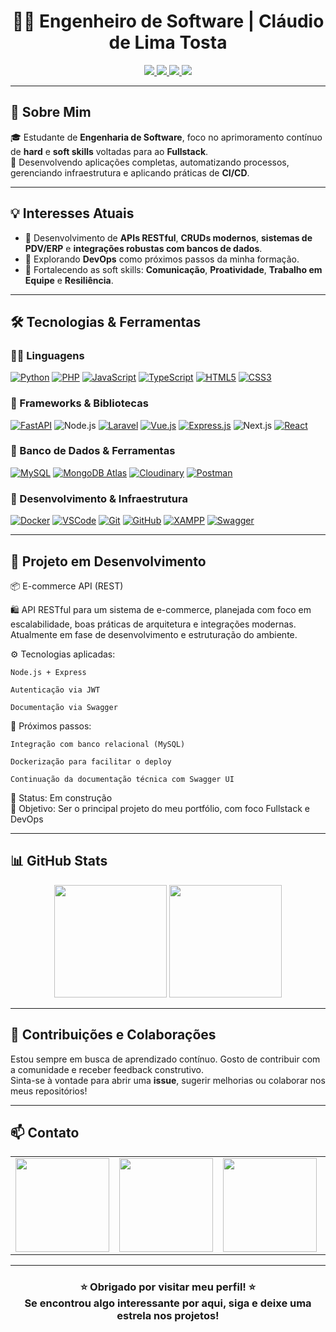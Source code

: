 <h1 align="center">👨‍💻 Engenheiro de Software | Cláudio de Lima Tosta</h1>

<p align="center">
  <a href="mailto:eng-soft-claudio@gmail.com">
    <img src="https://img.shields.io/badge/Email-red?logo=gmail&logoColor=white" />
  </a>
  <a href="https://www.linkedin.com/in/claudiodelimatosta/">
    <img src="https://img.shields.io/badge/LinkedIn-blue?logo=linkedin&logoColor=white" />
  </a>
  <a href="https://github.com/Eng-Soft-Claudio">
    <img src="https://img.shields.io/github/followers/Eng-Soft-Claudio?style=social" />
  </a>
  <a href="https://github.com/Eng-Soft-Claudio?tab=repositories">
    <img src="https://img.shields.io/github/stars/Eng-Soft-Claudio?style=social" />
  </a>
</p>

---

## 🚀 Sobre Mim 
   
🎓 Estudante de **Engenharia de Software**, foco no aprimoramento contínuo de **hard** e **soft skills** voltadas para ao **Fullstack**.  
🚀 Desenvolvendo aplicações completas, automatizando processos, gerenciando infraestrutura e aplicando práticas de **CI/CD**.

---

## 💡 Interesses Atuais

- 🔧 Desenvolvimento de **APIs RESTful**, **CRUDs modernos**, **sistemas de PDV/ERP** e **integrações robustas com bancos de dados**.
- 🤖 Explorando **DevOps** como próximos passos da minha formação.
- 🧠 Fortalecendo as soft skills: **Comunicação**, **Proatividade**, **Trabalho em Equipe** e **Resiliência**.

---

## 🛠️ Tecnologias & Ferramentas

### 👨‍💻 Linguagens  
[![Python](https://img.shields.io/badge/Python-3776AB?style=for-the-badge&logo=python&logoColor=white)]()
[![PHP](https://img.shields.io/badge/PHP-777BB4?style=for-the-badge&logo=php&logoColor=white)]()
[![JavaScript](https://img.shields.io/badge/JavaScript-F7DF1E?style=for-the-badge&logo=javascript&logoColor=black)]()
[![TypeScript](https://img.shields.io/badge/TypeScript-3178C6?style=for-the-badge&logo=typescript&logoColor=white)]()
[![HTML5](https://img.shields.io/badge/HTML5-E34F26?style=for-the-badge&logo=html5&logoColor=white)]()
[![CSS3](https://img.shields.io/badge/CSS3-1572B6?style=for-the-badge&logo=css3&logoColor=white)]()


### 🧰 Frameworks & Bibliotecas  
[![FastAPI](https://img.shields.io/badge/FastAPI-009688?style=for-the-badge&logo=fastapi&logoColor=white)]()
![Node.js](https://img.shields.io/badge/Node.js-339933?style=for-the-badge&logo=node.js&logoColor=white)
[![Laravel](https://img.shields.io/badge/Laravel-FF2D20?style=for-the-badge&logo=laravel&logoColor=white)]()
[![Vue.js](https://img.shields.io/badge/Vue.js-4FC08D?style=for-the-badge&logo=vue.js&logoColor=white)]()
[![Express.js](https://img.shields.io/badge/Express.js-000000?style=for-the-badge&logo=express&logoColor=white)]()
![Next.js](https://img.shields.io/badge/Next.js-000000?style=for-the-badge&logo=next.js&logoColor=white)
[![React](https://img.shields.io/badge/React-20232A?style=for-the-badge&logo=react&logoColor=61DAFB)](https://reactjs.org/)

### 🛒 Banco de Dados & Ferramentas  
[![MySQL](https://img.shields.io/badge/MySQL-4479A1?style=for-the-badge&logo=mysql&logoColor=white)]()
[![MongoDB Atlas](https://img.shields.io/badge/MongoDB_Atlas-47A248?style=for-the-badge&logo=mongodb&logoColor=white)](https://www.mongodb.com/cloud/atlas)
[![Cloudinary](https://img.shields.io/badge/Cloudinary-3448C5?style=for-the-badge&logo=cloudinary&logoColor=white)](https://cloudinary.com/)
[![Postman](https://img.shields.io/badge/Postman-FF6C37?style=for-the-badge&logo=postman&logoColor=white)](https://www.postman.com/)



### 🔧 Desenvolvimento & Infraestrutura  
[![Docker](https://img.shields.io/badge/Docker-2496ED?style=for-the-badge&logo=docker&logoColor=white)]()
[![VSCode](https://img.shields.io/badge/VSCode-007ACC?style=for-the-badge&logo=visual-studio-code&logoColor=white)]()
[![Git](https://img.shields.io/badge/Git-F05032?style=for-the-badge&logo=git&logoColor=white)]()
[![GitHub](https://img.shields.io/badge/GitHub-181717?style=for-the-badge&logo=github&logoColor=white)]()
[![XAMPP](https://img.shields.io/badge/XAMPP-FB7A24?style=for-the-badge&logo=xampp&logoColor=white)]()
[![Swagger](https://img.shields.io/badge/Swagger-85EA2D?style=for-the-badge&logo=swagger&logoColor=black)](https://swagger.io/)


---

## 🧩 Projeto em Desenvolvimento

📦 E-commerce API (REST)

🛍️ API RESTful para um sistema de e-commerce, planejada com foco em escalabilidade, boas práticas de arquitetura e integrações modernas. Atualmente em fase de desenvolvimento e estruturação do ambiente.

⚙️ Tecnologias aplicadas:

    Node.js + Express

    Autenticação via JWT

    Documentação via Swagger


🔄 Próximos passos:

    Integração com banco relacional (MySQL)

    Dockerização para facilitar o deploy

    Continuação da documentação técnica com Swagger UI

    

🚧 Status: Em construção  
📌 Objetivo: Ser o principal projeto do meu portfólio, com foco Fullstack e DevOps

---

## 📊 GitHub Stats

<p align="center">
  <img src="https://github-readme-stats.vercel.app/api?username=Eng-Soft-Claudio&show_icons=true&theme=radical&count_private=true" height="180"/>
  <img src="https://github-readme-stats.vercel.app/api/top-langs/?username=Eng-Soft-Claudio&layout=compact&theme=radical" height="180"/>
</p>

---

## 🤝 Contribuições e Colaborações

Estou sempre em busca de aprendizado contínuo. Gosto de contribuir com a comunidade e receber feedback construtivo.  
Sinta-se à vontade para abrir uma **issue**, sugerir melhorias ou colaborar nos meus repositórios!

---

## 📫 Contato

<table align="center" border="0" cellspacing="20">
  <tr align="center" border="0" cellspacing="20">
    <td align="center" border="0" cellspacing="20">
      <img src="https://github.com/user-attachments/assets/c94c05be-571c-491a-901b-005a441f8ff9" width="150" align="center" border="0" cellspacing="20"/>
    </td>
    <td align="center" border="0" cellspacing="20">
      <img src="https://github.com/user-attachments/assets/3b392f86-3e63-4f22-b2b7-e178ac3b6b1a" width="150" align="center" border="0" cellspacing="20" />
    </td>
    <td align="center" border="0" cellspacing="20">
      <img src="https://github.com/user-attachments/assets/cabf47b5-c229-4847-843f-7007e850309c" width="150" align="center" border="0" cellspacing="20" />
    </td>
    <td align="center" border="0" cellspacing="20">
      <img src="https://github.com/user-attachments/assets/3d02e2ad-0242-4886-851e-57c57497bccb" width="150" align="center" border="0" cellspacing="20" />
    </td>
  </tr>
</table>
  

---

<h3 align="center">⭐ Obrigado por visitar meu perfil! ⭐<br>Se encontrou algo interessante por aqui, siga e deixe uma estrela nos projetos!</h3>

